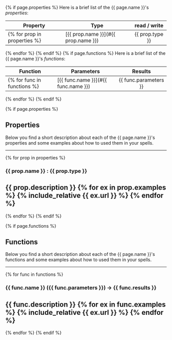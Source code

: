 {% if page.properties %}
Here is a brief list of the {{ page.name }}'s *properties*:

| Property             | Type          | read / write |
| ---------------------|---------------| :-----------:|
{% for prop in properties %}| [{{ prop.name }}](#{{ prop.name }}) | {{ prop.type }} | {{ prop.access }} |
{% endfor %}
{% endif %}
{% if page.functions %}
Here is a brief list of the {{ page.name }}'s *functions*:

| Function             | Parameters    | Results      |
| ---------------------|---------------| :-----------:|
{% for func in functions %}| [{{ func.name }}](#{{ func.name }}) | {{ func.parameters }} | {{ func.results }} |
{% endfor %}
{% endif %}

{% if page.properties %}
## Properties

Below you find a short description about each of the {{ page.name }}'s properties
and some examples about how to used them in your spells.

---
{% for prop in properties %}
<a name="{{ prop.name }}"></a>
### {{ prop.name }} : {{ prop.type }}
{{ prop.description }}
{% for ex in prop.examples %}
{% include_relative {{ ex.url }} %}
{% endfor %}
---
{% endfor %}
{% endif %}

{% if page.functions %}
## Functions

Below you find a short description about each of the {{ page.name }}'s functions
and some examples about how to used them in your spells.

---
{% for func in functions %}
<a name="{{ func.name }}"></a>
### {{ func.name }} ({{ func.parameters }}) -> {{ func.results }}
{{ func.description }}
{% for ex in func.examples %}
{% include_relative {{ ex.url }} %}
{% endfor %}
---
{% endfor %}
{% endif %}
